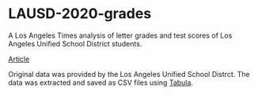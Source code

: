 # LAUSD-2020-grades

A Los Angeles Times analysis of letter grades and test scores of Los Angeles Unified School District students.

[Article](https://www.latimes.com/california/story/2021-10-21/covid-era-learning-challenges-lausd-after-school-closures)

Original data was provided by the Los Angeles Unified School Distrct. The data was extracted and saved as CSV files using [Tabula](https://tabula.technology/).
